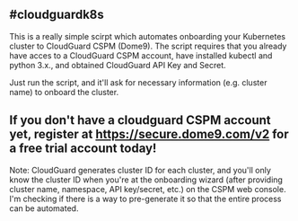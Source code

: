 #cloudguardk8s
----------------

This is a really simple scirpt which automates onboarding your Kubernetes cluster to CloudGuard CSPM (Dome9). The script requires that you already have acces to a CloudGuard CSPM account, have installed kubectl and python 3.x., and obtained CloudGuard API Key and Secret.

Just run the script, and it'll ask for necessary information (e.g. cluster name) to onboard the cluster. 

If you don't have a cloudguard CSPM account yet, register at https://secure.dome9.com/v2 for a free trial account today!
---------------

Note: CloudGuard generates cluster ID for each cluster, and you'll only know the cluster ID when you're at the onboarding wizard (after providing cluster name, namespace, API key/secret, etc.) on the CSPM web console. I'm checking if there is a way to pre-generate it so that the entire process can be automated.
